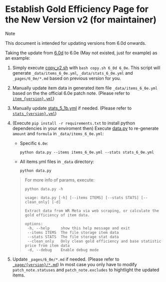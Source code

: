 # Establish Gold Efficiency Page for the New Version v2 (for maintainer)

> [!NOTE]
> This document is intended for updating versions from 6.0d onwards.

Taking the update from [6.0d](https://changchiyou.github.io/wildrift-gold-efficiency/en-us/6.0d/) to 6.0e (May not existed, just for example) as an example:

1. Simply execute [copy_v2.sh](/copy_v2.sh) with `bash copy.sh 6_0d 6_0e`. This script will generate `_data/items_6_0e.yml`, `_data/stats_6_0e.yml` and `_pages/6_0e/*.md` based on previous version for you.

2. Manually update item data in generated item file `_data/items_6_0e.yml` based on the the official 6.0e patch note. (Please refer to [`item_{version}.yml`](/docs/config.md#items_versionyml))

3. Manually update [stats_5_1b.yml](/_data/stats_5_1b.yml) if needed. (Please refer to [`stats_{version}.yml`](/docs/config.md#stats_versionyml))

4. (Execute `pip install -r requirements.txt` to install python dependencies in your enviroment then) Execute [data.py](/data.py) to re-generate `amount` and `formula` in `_data/items_6_0e.yml`:
    - Specific `6.0e`:
        ```
        python data.py --items items_6_0e.yml --stats stats_6_0e.yml
        ```

    - All items.yml files in `_data` directory:
        ```
        python data.py
        ```

    > For more info of params, execute:
    > ```
    > python data.py -h
    > ```
    >
    > ```shell
    > usage: data.py [-h] [--items ITEMS] [--stats STATS] [--clean_only] [-d]
    > 
    > Extract data from WR Meta via web scraping, or calculate the gold efficiency of item data.
    >
    > options:
    >  -h, --help     show this help message and exit
    >  --items ITEMS  The file storage item data
    >  --stats STATS  The file storage stat data
    >  --clean_only   Only clean gold efficiency and base statistic price from item data
    >  -d, --debug    Enable debug mode

6. Update `_pages/6_0e/*.md` if needed. (Please refer to [`_page/{version}/*.md`](/docs/config.md#_pageversionmd)) In most case you only have to modify `patch_note.statuses` and `patch_note.excludes` to hightlight the updated items.

